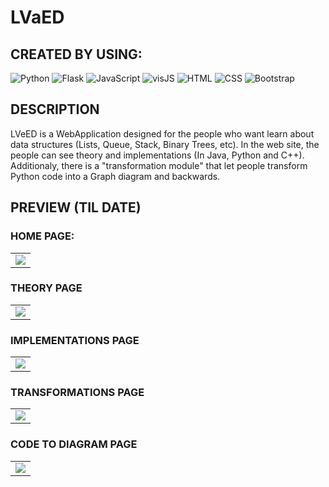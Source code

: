 # LVaED

## CREATED BY USING: 
<img alt="Python" src="https://img.shields.io/badge/python-3670A0?style=for-the-badge&logo=python&logoColor=ffdd54"/> <img alt="Flask" src="https://img.shields.io/badge/flask-%23000.svg?style=for-the-badge&logo=flask&logoColor=white" />  <img alt="JavaScript" src="https://img.shields.io/badge/javascript-%23323330.svg?style=for-the-badge&logo=javascript&logoColor=%23F7DF1E" />  <img alt="visJS" src="https://img.shields.io/badge/-visJS-blue?style=for-the-badge" /> <img alt="HTML" src="https://img.shields.io/badge/html5-%23E34F26.svg?style=for-the-badge&logo=html5&logoColor=white" />  <img alt="CSS" src="https://img.shields.io/badge/css3-%231572B6.svg?style=for-the-badge&logo=css3&logoColor=white" /> <img alt="Bootstrap" src="https://img.shields.io/badge/bootstrap-%23563D7C.svg?style=for-the-badge&logo=bootstrap&logoColor=white" />

## DESCRIPTION

LVeED is a WebApplication designed for the people who want learn about data structures (Lists, Queue, Stack, Binary Trees, etc). In the web site, the people can see theory and implementations (In Java, Python and C++). Additionaly, there is a "transformation module" that let people transform Python code into a Graph diagram and backwards. 

## PREVIEW (TIL DATE)

### HOME PAGE: 

<table><tr><td>
    <img src="https://i.ibb.co/6XDQbjh/HOME-PAGE.png" />
</td></tr></table>

### THEORY PAGE

<table><tr><td>
    <img src="https://i.ibb.co/tDMpQ83/THEORY.png" />
</td></tr></table>

### IMPLEMENTATIONS PAGE

<table><tr><td>
    <img src="https://i.ibb.co/XkyfktW/IMPLEMENTATIONS.png" />
</td></tr></table>

### TRANSFORMATIONS PAGE

<table><tr><td>
    <img src="https://i.ibb.co/S5KD0xB/TRANSFORMATIONS.png" />
</td></tr></table>

### CODE TO DIAGRAM PAGE

<table><tr><td>
    <img src="https://i.ibb.co/k15Qjkd/CODE-TO-DIAGRAM.png" />
</td></tr></table>
